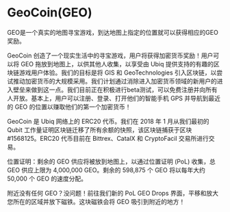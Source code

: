 # GeoCoin(GEO)

GEO是一个真实的地图寻宝游戏，到达地图上指定的位置就可以获得相应的GEO奖励。

GeoCoin 创造了一个现实生活中的寻宝游戏，用户将获得加密货币奖励！用户可以将 GEO 拖放到地图上，以供其他人收集，以享受由 Ubiq 提供支持的有趣的区块链游戏用户体验。我们的目标是将 GIS 和 GeoTechnologies 引入区块链，以尝试推动加密货币的大规模采用。我们计划通过消除进入加密货币领域的新用户的进入壁垒来做到这一点。我们目前正在积极进行beta测试，可以免费注册并向所有人开放。基本上，用户可以注册、登录、打开他们的智能手机 GPS 并导航到最近的 GEO 的位置以赚取他们的第一个加密货币！

GeoCoin 是 Ubiq 网络上的 ERC20 代币。我们在 2018 年 1 月从我们最初的 Qubit 工作量证明区块链迁移了所有余额的快照，该区块链捕获于区块 #1568125。ERC20 代币目前在 Bittrex、CatalX 和 CryptoFacil 交易所进行交易。

位置证明：剩余的 GEO 供应将被放到地图上，以通过位置证明 (PoL) 收集，总 GEO 供应上限为 4,000,000 GEO。剩余的 598,875 个 GEO 将以每年大约 50,000 个 GEO 的速度分配。

附近没有任何 GEO？没问题！前往我们新的 PoL GEO Drops 界面，平移和放大您所在的区域并放下磁铁。这块磁铁会将 GEO 吸引到附近的地方！
